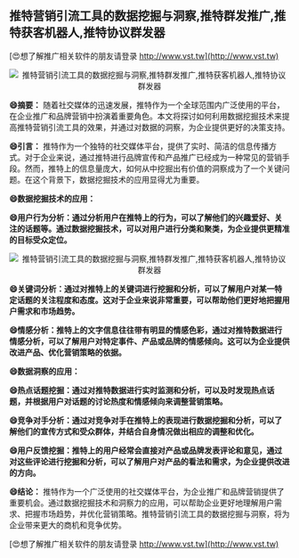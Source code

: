 ## **推特营销引流工具的数据挖掘与洞察,推特群发推广,推特获客机器人,推特协议群发器**

[😍想了解推广相关软件的朋友请登录 http://www.vst.tw](http://www.vst.tw)

 <center><img src="https://vst.tw/MP4/tuiguang/png/1.png" alt="推特营销引流工具的数据挖掘与洞察,推特群发推广,推特获客机器人,推特协议群发器"></center>

**😄摘要：**
随着社交媒体的迅速发展，推特作为一个全球范围内广泛使用的平台，在企业推广和品牌营销中扮演着重要角色。本文将探讨如何利用数据挖掘技术来提高推特营销引流工具的效果，并通过对数据的洞察，为企业提供更好的决策支持。

**😄引言：**
推特作为一个独特的社交媒体平台，提供了实时、简洁的信息传播方式。对于企业来说，通过推特进行品牌宣传和产品推广已经成为一种常见的营销手段。然而，推特上的信息量庞大，如何从中挖掘出有价值的洞察成为了一个关键问题。在这个背景下，数据挖掘技术的应用显得尤为重要。

**😄数据挖掘技术的应用：**

**😄用户行为分析：通过分析用户在推特上的行为，可以了解他们的兴趣爱好、关注的话题等。通过数据挖掘技术，可以对用户进行分类和聚类，为企业提供更精准的目标受众定位。**

 <center><img src="https://vst.tw/MP4/tuiguang/png/8.png" alt="推特营销引流工具的数据挖掘与洞察,推特群发推广,推特获客机器人,推特协议群发器"></center>

**😄关键词分析：通过对推特上的关键词进行挖掘和分析，可以了解用户对某一特定话题的关注程度和态度。这对于企业来说非常重要，可以帮助他们更好地把握用户需求和市场趋势。**

**😄情感分析：推特上的文字信息往往带有明显的情感色彩，通过对推特数据进行情感分析，可以了解用户对特定事件、产品或品牌的情感倾向。这可以为企业提供改进产品、优化营销策略的依据。**

**😄数据洞察的应用：**

**😄热点话题挖掘：通过对推特数据进行实时监测和分析，可以及时发现热点话题，并根据用户对话题的讨论热度和情感倾向来调整营销策略。**

**😄竞争对手分析：通过对竞争对手在推特上的表现进行数据挖掘和分析，可以了解他们的宣传方式和受众群体，并结合自身情况做出相应的调整和优化。**

**😄用户反馈挖掘：推特上的用户经常会直接对产品或品牌发表评论和意见，通过对这些评论进行挖掘和分析，可以了解用户对产品的看法和需求，为企业提供改进的方向。**

**😄结论：**
推特作为一个广泛使用的社交媒体平台，为企业推广和品牌营销提供了重要机会。通过数据挖掘技术和洞察力的应用，可以帮助企业更好地理解用户需求、把握市场趋势，并优化营销策略。推特营销引流工具的数据挖掘与洞察，将为企业带来更大的商机和竞争优势。

[😍想了解推广相关软件的朋友请登录 http://www.vst.tw](http://www.vst.tw)



